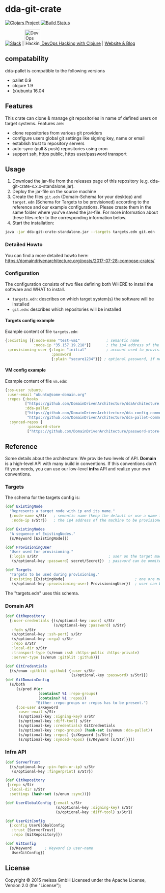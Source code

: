 # dda-git-crate

[![Clojars Project](https://img.shields.io/clojars/v/dda/dda-git-crate.svg)](https://clojars.org/dda/dda-git-crate)
[![Build Status](https://travis-ci.org/DomainDrivenArchitecture/dda-git-crate.svg?branch=master)](https://travis-ci.org/DomainDrivenArchitecture/dda-git-crate)

[![Slack](https://img.shields.io/badge/chat-clojurians-green.svg?style=flat)](https://clojurians.slack.com/messages/#dda-pallet/) | [<img src="https://domaindrivenarchitecture.org/img/meetup.svg" width=50 alt="DevOps Hacking with Clojure Meetup"> DevOps Hacking with Clojure](https://www.meetup.com/de-DE/preview/dda-pallet-DevOps-Hacking-with-Clojure) | [Website & Blog](https://domaindrivenarchitecture.org)

## compatability
dda-pallet is compatible to the following versions
 * pallet 0.9
 * clojure 1.9
 * (x)ubuntu 16.04

## Features
 This crate can clone & manage git repositories in name of defined users on target systems. Features are:
 * clone repositories from various git providers
 * configure users global git settings like signing key, name or email
 * establish trust to repository servers
 * auto-sync (pull & push) repositories using cron
 * support ssh, https public, https user/password transport

## Usage
1. Download the jar-file from the releases page of this repository (e.g. dda-git-crate-x.x.x-standalone.jar).
2. Deploy the jar-file on the source machine
3. Create the files `git.edn` (Domain-Schema for your desktop) and `target.edn` (Schema for Targets to be provisioned) according to the reference and our example configurations. Please create them in the same folder where you've saved the jar-file. For more information about these files refer to the corresponding information below.
4. Start the installation:
```bash
java -jar dda-git-crate-standalone.jar --targets targets.edn git.edn
```

### Detailed Howto
You can find a more detailed howto here: https://domaindrivenarchitecture.org/posts/2017-07-28-compose-crates/

### Configuration
The configuration consists of two files defining both WHERE to install the software and WHAT to install.
* `targets.edn`: describes on which target system(s) the software will be installed
* `git.edn`: describes which repositories will be installed

#### Targets config example
Example content of file `targets.edn`:
```clojure
{:existing [{:node-name "test-vm1"            ; semantic name
             :node-ip "35.157.19.218"}]       ; the ip4 address of the machine to be provisioned
 :provisioning-user {:login "initial"         ; account used to provision
                     :password
                     {:plain "secure1234"}}} ; optional password, if no ssh key is authorized
```

#### VM config example
Example content of file `vm.edn`:
```clojure
{:os-user :ubuntu
 :user-email "ubuntu@some-domain.org"
 :repos {:books
         ["https://github.com/DomainDrivenArchitecture/ddaArchitecture.git"]
         :dda-pallet
         ["https://github.com/DomainDrivenArchitecture/dda-config-commons.git"
          "https://github.com/DomainDrivenArchitecture/dda-pallet-commons.git"]}
  :synced-repos {
          :password-store
          ["https://github.com/DomainDrivenArchitecture/password-store-for-teams.git"]}}
```

## Reference
Some details about the architecture: We provide two levels of API. **Domain** is a high-level API with many build in conventions. If this conventions don't fit your needs, you can use our low-level **infra** API and realize your own conventions.

### Targets
The schema for the targets config is:
```clojure
(def ExistingNode
  "Represents a target node with ip and its name."
  {:node-name s/Str   ; semantic name (keep the default or use a name that suits you)
   :node-ip s/Str})   ; the ip4 address of the machine to be provisioned

(def ExistingNodes
  "A sequence of ExistingNodes."
  {s/Keyword [ExistingNode]})

(def ProvisioningUser
  "User used for provisioning."
  {:login s/Str                                ; user on the target machine, must have sudo rights
   (s/optional-key :password) secret/Secret})  ; password can be ommited, if a ssh key is authorized

(def Targets
  "Targets to be used during provisioning."
  {:existing [ExistingNode]                                ; one ore more target nodes.
   (s/optional-key :provisioning-user) ProvisioningUser})  ; user can be ommited to execute on localhost with current user.
```
The "targets.edn" uses this schema.

### Domain API
```clojure
(def GitRepository
  {:user-credentials {(s/optional-key :user) s/Str
                      (s/optional-key :password) s/Str}
   :fqdn s/Str
   (s/optional-key :ssh-port) s/Str
   (s/optional-key :orga) s/Str
   :repo s/Str
   :local-dir s/Str
   :transport-type (s/enum :ssh :https-public :https-private)
   :server-type (s/enum :gitblit :github)})

(def GitCredentials
  {(s/enum :gitblit :github) {:user s/Str
                              (s/optional-key :password) s/Str}})
(def GitDomainConfig
  (s/both
     (s/pred #(or
               (contains? %1 :repo-groups)
               (contains? %1 :repos))
              "Either :repo-groups or :repos has to be present.")
     {:os-user s/Keyword
      :user-email s/Str
      (s/optional-key :signing-key) s/Str
      (s/optional-key :diff-tool) s/Str
      (s/optional-key :credentials) GitCredentials
      (s/optional-key :repo-groups) (hash-set (s/enum :dda-pallet))
      (s/optional-key :repos) {s/Keyword [s/Str]}
      (s/optional-key :synced-repos) {s/Keyword [s/Str]}}))
```

### Infra API
```clojure
(def ServerTrust
  {(s/optional-key :pin-fqdn-or-ip) s/Str
   (s/optional-key :fingerprint) s/Str})

(def GitRepository
 {:repo s/Str
  :local-dir s/Str
  :settings (hash-set (s/enum :sync))})

(def UserGlobalConfig {:email s/Str
                       (s/optional-key :signing-key) s/Str
                       (s/optional-key :diff-tool) s/Str})

(def UserGitConfig
  {:config UserGlobalConfig
   :trust [ServerTrust]
   :repo [GitRepository]})

(def GitConfig
  {s/Keyword      ; Keyword is user-name
   UserGitConfig})
```

## License
Copyright © 2015 meissa GmbH
Licensed under the Apache License, Version 2.0 (the "License");
